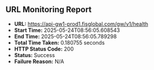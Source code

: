 ## URL Monitoring Report

- **URL:** https://api-gw1-prod1.fisglobal.com/gw/v1/health
- **Start Time:** 2025-05-24T08:56:05.608543
- **End Time:** 2025-05-24T08:56:05.789298
- **Total Time Taken:** 0.180755 seconds
- **HTTP Status Code:** 200
- **Status:** Success
- **Failure Reason:** N/A
